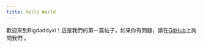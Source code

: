 ```yaml
---
title: Hello World
---
```

歡迎來到Bigdaddyxi！這是我們的第一篇帖子，如果你有問題，請在[GitHub](https://github.com/bigdaddyxi)上詢問我們 。

